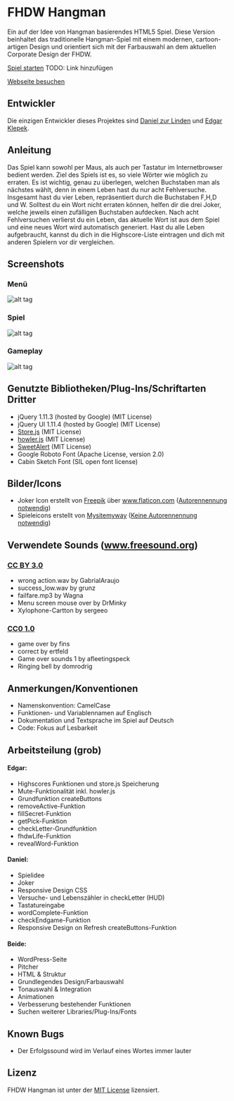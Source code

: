 # FHDW Hangman
Ein auf der Idee von Hangman basierendes HTML5 Spiel. Diese Version beinhaltet das traditionelle Hangman-Spiel mit einem modernen, cartoon-artigen Design und orientiert sich mit der Farbauswahl an dem aktuellen Corporate Design der FHDW.

[Spiel starten](link) TODO: Link hinzufügen

[Webseite besuchen](http://wip.esy.es/)

## Entwickler
Die einzigen Entwickler dieses Projektes sind [Daniel zur Linden](https://github.com/Mastaa12) und [Edgar Klepek](https://github.com/edgarklepek42).

## Anleitung
Das Spiel kann sowohl per Maus, als auch per Tastatur im Internetbrowser bedient werden. Ziel des Spiels ist es, so viele Wörter wie möglich zu erraten. Es ist wichtig, genau zu überlegen, welchen Buchstaben man als nächstes wählt, denn in einem Leben hast du nur acht Fehlversuche. Insgesamt hast du vier Leben, repräsentiert durch die Buchstaben F,H,D und W. Solltest du ein Wort nicht erraten können, helfen dir die drei Joker, welche jeweils einen zufälligen Buchstaben aufdecken. Nach acht Fehlversuchen verlierst du ein Leben, das aktuelle Wort ist aus dem Spiel und eine neues Wort wird automatisch generiert. Hast du alle Leben aufgebraucht, kannst du dich in die Highscore-Liste eintragen und dich mit anderen Spielern vor dir vergleichen.

## Screenshots
### Menü
![alt tag](https://raw.githubusercontent.com/edgarklepek42/fhangmandw/master/fhangmandw/fhangmandw/screenshots/Gameplay01.PNG)
### Spiel
![alt tag](https://raw.githubusercontent.com/edgarklepek42/fhangmandw/master/fhangmandw/fhangmandw/screenshots/Gameplay03.PNG)
### Gameplay
![alt tag](https://raw.githubusercontent.com/edgarklepek42/fhangmandw/master/fhangmandw/fhangmandw/screenshots/gameplay.gif)

## Genutzte Bibliotheken/Plug-Ins/Schriftarten Dritter
* jQuery 1.11.3 (hosted by Google) (MIT License)
* jQuery UI 1.11.4 (hosted by Google) (MIT License)
* [Store.js](https://github.com/marcuswestin/store.js/) (MIT License)
* [howler.js](https://github.com/goldfire/howler.js) (MIT License)
* [SweetAlert](https://github.com/t4t5/sweetalert) (MIT License)
* Google Roboto Font (Apache License, version 2.0)
* Cabin Sketch Font (SIL open font license)

## Bilder/Icons
- Joker Icon erstellt von [Freepik](www.Freepik.com) über www.flaticon.com ([Autorennennung notwendig](http://support.flaticon.com/hc/en-us/articles/202798381-How-to-attribute-the-icons-to-their-authors))
- Spieleicons erstellt von [Mysitemyway](http://icons.mysitemyway.com) ([Keine Autorennennung notwendig](http://icons.mysitemyway.com/faqs/)) 

## Verwendete Sounds (www.freesound.org)
### [CC BY 3.0](http://creativecommons.org/licenses/by/3.0/)
- wrong action.wav by GabrialAraujo
- success_low.wav by grunz
- failfare.mp3 by Wagna
- Menu screen mouse over by DrMinky
- Xylophone-Cartton by sergeeo 

### [CC0 1.0](http://creativecommons.org/publicdomain/zero/1.0/deed.de)
- game over by fins
- correct by ertfeld
- Game over sounds 1 by afleetingspeck
- Ringing bell by domrodrig

## Anmerkungen/Konventionen
* Namenskonvention: CamelCase
* Funktionen- und Variablennamen auf Englisch
* Dokumentation und Textsprache im Spiel auf Deutsch
* Code: Fokus auf Lesbarkeit 

## Arbeitsteilung (grob)
#### Edgar:
* Highscores Funktionen und store.js Speicherung
* Mute-Funktionalität inkl. howler.js
* Grundfunktion createButtons
* removeActive-Funktion
* fillSecret-Funktion
* getPick-Funktion
* checkLetter-Grundfunktion
* fhdwLife-Funktion
* revealWord-Funktion

#### Daniel:
* Spielidee
* Joker
* Responsive Design CSS
* Versuche- und Lebenszähler in checkLetter (HUD)
* Tastatureingabe
* wordComplete-Funktion
* checkEndgame-Funktion
* Responsive Design on Refresh createButtons-Funktion

#### Beide:
* WordPress-Seite
* Pitcher
* HTML & Struktur
* Grundlegendes Design/Farbauswahl
* Tonauswahl & Integration
* Animationen
* Verbesserung bestehender Funktionen
* Suchen weiterer Libraries/Plug-Ins/Fonts

## Known Bugs
- Der Erfolgssound wird im Verlauf eines Wortes immer lauter

## Lizenz
FHDW Hangman ist unter der [MIT License](https://github.com/edgarklepek42/fhangmandw/blob/master/LICENSE) lizensiert.
